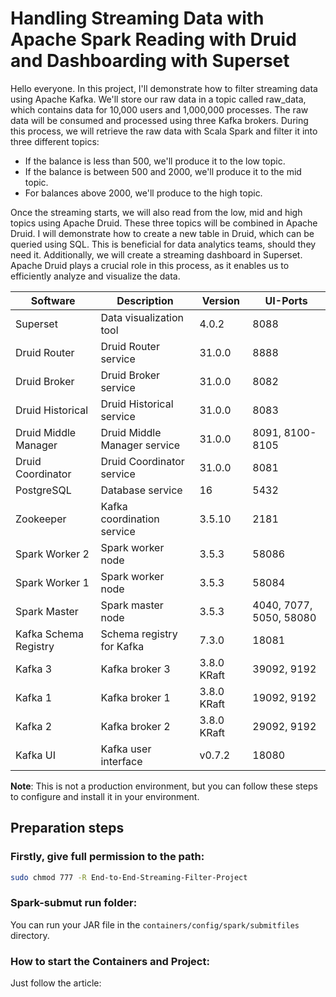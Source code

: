 # Handling Streaming Data with Apache Spark Reading with Druid and Dashboarding with Superset

Hello everyone. In this project, I'll demonstrate how to filter streaming data using Apache Kafka. We'll store our raw data in a topic called raw_data, which contains data for 10,000 users and 1,000,000 processes. The raw data will be consumed and processed using three Kafka brokers.
During this process, we will retrieve the raw data with Scala Spark and filter it into three different topics:
- If the balance is less than 500, we'll produce it to the low topic.
- If the balance is between 500 and 2000, we'll produce it to the mid topic.
- For balances above 2000, we'll produce to the high topic.

Once the streaming starts, we will also read from the low, mid and high topics using Apache Druid. These three topics will be combined in Apache Druid. I will demonstrate how to create a new table in Druid, which can be queried using SQL. This is beneficial for data analytics teams, should they need it.
Additionally, we will create a streaming dashboard in Superset. Apache Druid plays a crucial role in this process, as it enables us to efficiently analyze and visualize the data.

| Software               | Description                    | Version   | UI-Ports                             |
|------------------------|--------------------------------|-----------|---------------------------------------|
| Superset               | Data visualization tool       |4.0.2     | 8088                                 |
| Druid Router           | Druid Router service          | 31.0.0    | 8888                                 |
| Druid Broker           | Druid Broker service          | 31.0.0    | 8082                                 |
| Druid Historical       | Druid Historical service      | 31.0.0    | 8083                                 |
| Druid Middle Manager   | Druid Middle Manager service  | 31.0.0    | 8091, 8100-8105                      |
| Druid Coordinator      | Druid Coordinator service     | 31.0.0    | 8081                                 |
| PostgreSQL             | Database service              | 16        | 5432                                 |
| Zookeeper              | Kafka coordination service    | 3.5.10    | 2181                                 |
| Spark Worker 2         | Spark worker node             | 3.5.3    | 58086                                |
| Spark Worker 1         | Spark worker node             | 3.5.3    | 58084                                |
| Spark Master           | Spark master node             | 3.5.3    | 4040, 7077, 5050, 58080              |
| Kafka Schema Registry  | Schema registry for Kafka     | 7.3.0    | 18081                                |
| Kafka 3                | Kafka broker 3                | 3.8.0 KRaft    | 39092, 9192                                |
| Kafka 1                | Kafka broker 1                | 3.8.0 KRaft    | 19092, 9192                                |
| Kafka 2                | Kafka broker 2                | 3.8.0 KRaft    | 29092, 9192                                |
| Kafka UI               | Kafka user interface          | v0.7.2    | 18080                                |

**Note**:
This is not a production environment, but you can follow these steps to configure and install it in your environment.

## Preparation steps
### Firstly, give full permission to the path:
```bash
sudo chmod 777 -R End-to-End-Streaming-Filter-Project
```

### Spark-submut run folder:
You can run your JAR file in the `containers/config/spark/submitfiles` directory.

### How to start the Containers and Project:
Just follow the article:

